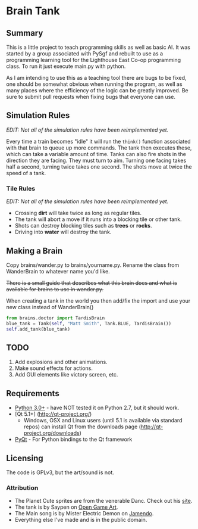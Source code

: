 # Brain Tank
## Summary
This is a little project to teach programming skills as well as basic AI.  It was started by a group associated
with PySgf and rebuilt to use as a programming learning tool for the Lighthouse East Co-op programming class.
To run it just execute main.py with python.

As I am intending to use this as a teaching tool there are bugs to be fixed, one should be somewhat obvious when running
the program, as well as many places where the efficiency of the logic can be greatly improved.  Be sure to submit pull
requests when fixing bugs that everyone can use.

## Simulation Rules
_EDIT: Not all of the simulation rules have been reimplemented yet._

Every time a train becomes "idle" it will run the `think()` function
associated with that brain to queue up more commands.
The tank then executes these, which can take a variable amount of time.
Tanks can also fire shots in the direction they are facing. 
They must turn to aim. 
Turning one facing takes half a second, turning twice takes one second.
The shots move at twice the speed of a tank.

### Tile Rules
_EDIT: Not all of the simulation rules have been reimplemented yet._
  * Crossing __dirt__ will take twice as long as regular tiles.
  * The tank will abort a move if it runs into a blocking tile or other tank.
  * Shots can destroy blocking tiles such as __trees__ or __rocks__.
  * Driving into __water__ will destroy the tank.

## Making a Brain
Copy brains/wander.py to brains/yourname.py.  Rename the class from WanderBrain to whatever name you'd like.

~~There is a small guide that describes what this brain does and what is available for brains to use in wander.py.~~

When creating a tank in the world you then add/fix the import and use your new class instead of WanderBrain()

```python
from brains.doctor import TardisBrain
blue_tank = Tank(self, "Matt Smith", Tank.BLUE, TardisBrain())
self.add_tank(blue_tank)
```

## TODO
  1. Add explosions and other animations.
  2. Make sound effects for actions.
  3. Add GUI elements like victory screen, etc.

## Requirements
  * [Python 3.0+](http://www.python.org/) - have NOT tested it on Python 2.7, but it should work.
  * [Qt 5.1+] (http://qt-project.org/)
    * Windows, OSX and Linux users (until 5.1 is available via standard repos) can install Qt from the downloads page (http://qt-project.org/downloads)
  * [PyQt](http://www.riverbankcomputing.com/software/pyqt/intro) - For Python bindings to the Qt framework

## Licensing
The code is GPLv3, but the art/sound is not.

### Attribution
  * The Planet Cute sprites are from the venerable Danc. Check out his [site](http://www.lostgarden.com).
  * The tank is by Saypen on [Open Game Art](http://opengameart.org/content/american-tank).
  * The Main song is by Mister Electric Demon on [Jamendo](http://www.jamendo.com/en/album/7686).
  * Everything else I've made and is in the public domain.
